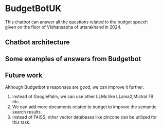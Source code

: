 # BudgetBotUK
This chatbot can answer all the questions related to the budget speech given on the floor of Vidhansabha of uttarakhand in 2024. 


## Chatbot architecture


## Some examples of answers from Budgetbot


## Future work
Although Budgetbot's responses are good, we can improve it further.
1. Instead of GooglePalm, we can use other LLMs like LLama2,Mistral 7B etc.
2. We can add more documents related to budget to improve the semantic search results.
3. Instead of FAISS, other vector databases like pincone can be utilized for this task.
